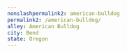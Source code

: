 ```yaml
---
﻿nonslashpermalink2: american-bulldog
permalink2: /american-bulldog/
alley: American Bulldog
city: Bend
state: Oregon
---
```

